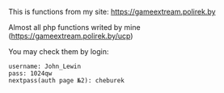 This is functions from my site: https://gameextream.polirek.by

Almost all php functions writed by mine (https://gameextream.polirek.by/ucp)

You may check them by login:
```
username: John_Lewin
pass: 1024qw
nextpass(auth page №2): cheburek
```
